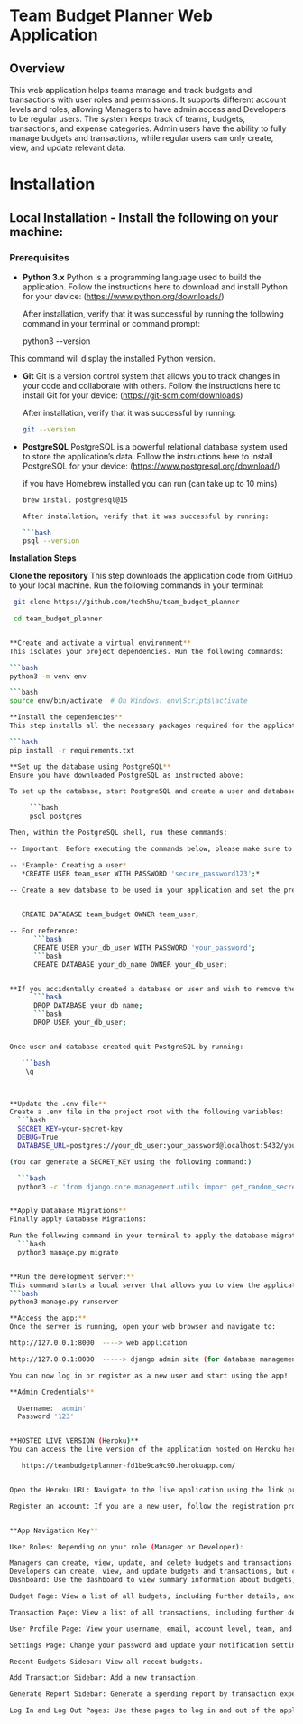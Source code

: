 # Team Budget Planner Web Application
## Overview
This web application helps teams manage and track budgets and transactions with user roles and permissions. It supports different account levels and roles, allowing Managers to have admin access and Developers to be regular users. The system keeps track of teams, budgets, transactions, and expense categories. Admin users have the ability to fully manage budgets and transactions, while regular users can only create, view, and update relevant data.

# Installation
## Local Installation - Install the following on your machine:
### Prerequisites
- **Python 3.x**
   Python is a programming language used to build the application. Follow the instructions here to download and install Python for your device: (https://www.python.org/downloads/)

    After installation, verify that it was successful by running the following command in your terminal or command prompt:

     
     python3 --version

This command will display the installed Python version.
        

- **Git**
   Git is a version control system that allows you to track changes in your code and collaborate with others. Follow the instructions here to install Git for your device: (https://git-scm.com/downloads)

    After installation, verify that it was successful by running:

     ```bash
     git --version


- **PostgreSQL**
   PostgreSQL is a powerful relational database system used to store the application’s data. Follow the instructions here to install PostgreSQL for your device: (https://www.postgresql.org/download/)

   if you have Homebrew installed you can run (can take up to 10 mins)

     ```bash
     brew install postgresql@15

   After installation, verify that it was successful by running:
     
     ```bash
     psql --version

**Installation Steps**

**Clone the repository**
  This step downloads the application code from GitHub to your local machine. Run the following commands in your terminal:

   ```bash
    git clone https://github.com/tech5hu/team_budget_planner
    
    cd team_budget_planner


**Create and activate a virtual environment**
  This isolates your project dependencies. Run the following commands:

   ```bash
   python3 -m venv env

   ```bash
   source env/bin/activate  # On Windows: env\Scripts\activate

**Install the dependencies**
  This step installs all the necessary packages required for the application to run (can take up to 10 mins). Run:

   ```bash
   pip install -r requirements.txt

**Set up the database using PostgreSQL**
  Ensure you have downloaded PostgreSQL as instructed above:

  To set up the database, start PostgreSQL and create a user and database by running the following commands in your terminal:

        ```bash
        psql postgres

  Then, within the PostgreSQL shell, run these commands:

   -- Important: Before executing the commands below, please make sure to replace your_db_user, your_password, and your_db_name with your own desired values. Failure to do so may result in unintended database and user creation. 

   -- *Example: Creating a user*
      *CREATE USER team_user WITH PASSWORD 'secure_password123';*

   -- Create a new database to be used in your application and set the previously created user as the owner, replace your_db_name with your desired database name.

      
      CREATE DATABASE team_budget OWNER team_user;

   -- For reference:
         ```bash
         CREATE USER your_db_user WITH PASSWORD 'your_password';
         ```bash
         CREATE DATABASE your_db_name OWNER your_db_user;


   **If you accidentally created a database or user and wish to remove them, follow these steps:**
         ```bash
         DROP DATABASE your_db_name;
         ```bash
         DROP USER your_db_user;


  Once user and database created quit PostgreSQL by running: 

      ```bash
       \q



**Update the .env file**
 Create a .env file in the project root with the following variables:
     ```bash
     SECRET_KEY=your-secret-key
     DEBUG=True
     DATABASE_URL=postgres://your_db_user:your_password@localhost:5432/your_db_name

   (You can generate a SECRET_KEY using the following command:)

     ```bash
     python3 -c 'from django.core.management.utils import get_random_secret_key; print(get_random_secret_key())'


**Apply Database Migrations**
 Finally apply Database Migrations:

   Run the following command in your terminal to apply the database migrations and set up the initial database schema to be used in the app:
     ```bash
     python3 manage.py migrate
 

**Run the development server:**
This command starts a local server that allows you to view the application in your web browser:
```bash
python3 manage.py runserver

**Access the app:**
Once the server is running, open your web browser and navigate to:

http://127.0.0.1:8000  ----> web application

http://127.0.0.1:8000  -----> django admin site (for database management)

You can now log in or register as a new user and start using the app!

**Admin Credentials**

     Username: 'admin'
     Password '123'


**HOSTED LIVE VERSION (Heroku)**
You can access the live version of the application hosted on Heroku here: 

      https://teambudgetplanner-fd1be9ca9c90.herokuapp.com/


Open the Heroku URL: Navigate to the live application using the link provided above.

Register an account: If you are a new user, follow the registration process. If you already have an account, log in using your credentials.


**App Navigation Key**

User Roles: Depending on your role (Manager or Developer):

Managers can create, view, update, and delete budgets and transactions.
Developers can create, view, and update budgets and transactions, but cannot delete them.
Dashboard: Use the dashboard to view summary information about budgets, transactions, and expense categories.

Budget Page: View a list of all budgets, including further details, and create, update, or delete them (based on permissions).

Transaction Page: View a list of all transactions, including further details, and create, update, or delete them (based on permissions).

User Profile Page: View your username, email, account level, team, and work phone number.

Settings Page: Change your password and update your notification settings.

Recent Budgets Sidebar: View all recent budgets.

Add Transaction Sidebar: Add a new transaction.

Generate Report Sidebar: Generate a spending report by transaction expense category and view all transactions in a table.

Log In and Log Out Pages: Use these pages to log in and out of the application, reset forgotten passwords, or register a new account.
